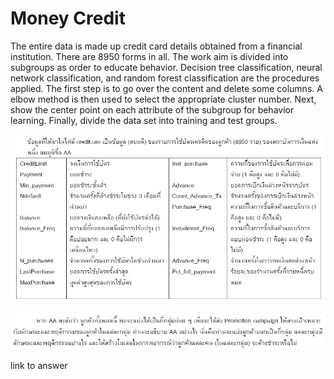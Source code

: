 
# Money Credit

The entire data is made up credit card details obtained from a financial institution. There are 8950 forms in all. The work aim is divided into subgroups as order to educate behavior. Decision tree classification, neural network classification, and random forest classification are the procedures applied. The first step is to go over the content and delete some columns. A elbow method is then used to select the appropriate cluster number. Next, show the center point on each attribute of the subgroup for behavior learning. Finally, divide the data set into training and test groups. 

![image](pictures/q1.JPG)

![image](pictures/q11.JPG)

link to answer